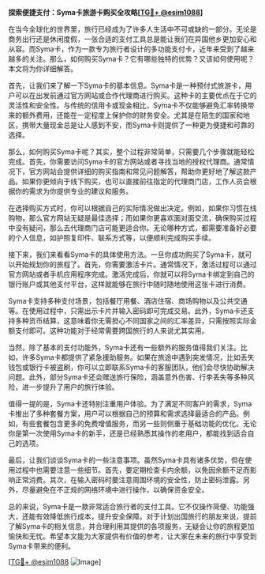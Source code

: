 **探索便捷支付：Syma卡旅游卡购买全攻略[[TG💪+ @esim1088](https://t.me/s/esim1088)]**

在当今全球化的世界里，旅行已经成为了许多人生活中不可或缺的一部分。无论是商务出行还是休闲度假，一张合适的支付工具总是能让我们在异国他乡更加安心和从容。而Syma卡，作为一款专为旅行者设计的多功能支付卡，近年来受到了越来越多的关注。那么，如何购买Syma卡？它有哪些独特的优势？又该如何使用呢？本文将为你详细解答。

首先，让我们来了解一下Syma卡的基本信息。Syma卡是一种预付式旅游卡，用户可以在出发前通过官方网站或合作代理商进行购买。这种卡的主要优点在于它的灵活性和安全性。与传统的信用卡或现金相比，Syma卡不仅能够避免汇率转换带来的额外费用，还能在一定程度上保护你的财务安全。尤其是在陌生的国家和地区，携带大量现金总是让人感到不安，而Syma卡则提供了一种更为便捷和可靠的选择。

那么，如何购买Syma卡呢？其实，整个过程非常简单，只需要几个步骤就能轻松完成。首先，你需要访问Syma卡的官方网站或者寻找当地的授权代理商。通常情况下，官方网站会提供详细的购买指南和常见问题解答，帮助你更好地了解这款产品。如果你更倾向于线下购买，也可以直接前往指定的代理商门店，工作人员会根据你的需求为你提供专业的建议和服务。

在选择购买方式时，你可以根据自己的实际情况做出决定。例如，如果你习惯在线购物，那么官方网站无疑是最佳选择；而如果你更喜欢面对面交流，确保购买过程中没有疑问，那么去代理商门店可能更适合你。无论哪种方式，都需要准备好必要的个人信息，如护照复印件、联系方式等，以便顺利完成购买手续。

接下来，我们来看看Syma卡的具体使用方法。一旦你成功购买了Syma卡，就可以开始规划你的旅程了。首先，你需要激活卡片。通常情况下，激活过程可以通过官方网站或者手机应用程序完成。激活完成后，你就可以将Syma卡绑定到自己的银行账户或其他支付平台，这样就能够在旅行中随时随地使用这张卡进行消费。

Syma卡支持多种支付场景，包括餐厅用餐、酒店住宿、商场购物以及公共交通等。在使用过程中，只需出示卡片并输入密码即可完成交易。此外，Syma卡还支持多种货币结算，这意味着你无需担心不同国家之间的汇率差异，只需按照实际金额支付即可。这种功能对于经常需要跨国旅行的人来说尤其实用。

当然，除了基本的支付功能外，Syma卡还有一些额外的服务值得我们关注。比如，许多Syma卡都提供了紧急援助服务。如果在旅途中遇到突发情况，比如丢失钱包或银行卡被盗刷，你可以立即联系Syma卡的客服团队，他们会尽快协助解决问题。此外，部分Syma卡还会赠送旅行保险，涵盖意外伤害、行李丢失等多种风险，进一步提升了用户的旅行体验。

值得一提的是，Syma卡还特别注重用户体验。为了满足不同客户的需求，Syma卡推出了多种套餐方案，用户可以根据自己的预算和需求选择最适合的产品。例如，有些套餐包含更多的免费增值服务，而另一些则侧重于基础功能的优化。无论你是第一次使用Syma卡的新手，还是已经熟悉其操作的老用户，都能找到适合自己的选项。

最后，让我们谈谈Syma卡的一些注意事项。虽然Syma卡具有诸多优势，但在使用过程中也需要注意一些细节。首先，要定期检查卡内余额，以免因余额不足而影响正常消费。其次，在输入密码时要注意周围环境的安全性，防止密码泄露。另外，尽量避免在不正规的网络环境中进行操作，以确保资金安全。

总的来说，Syma卡是一款非常适合旅行者的支付工具。它不仅操作简便、功能强大，还能有效降低旅行成本，提升安全保障。对于计划出国旅行的朋友来说，提前了解Syma卡的相关信息，并合理利用其提供的各项服务，无疑会让你的旅程更加愉快和无忧。希望本文能为大家提供有价值的参考，让大家在未来的旅行中享受到Syma卡带来的便利。

[[TG💪+ @esim1088](https://t.me/s/esim1088) ![Image](https://i.postimg.cc/4NQfJmqS/Snipaste-2025-05-13-00-14-12.png)]